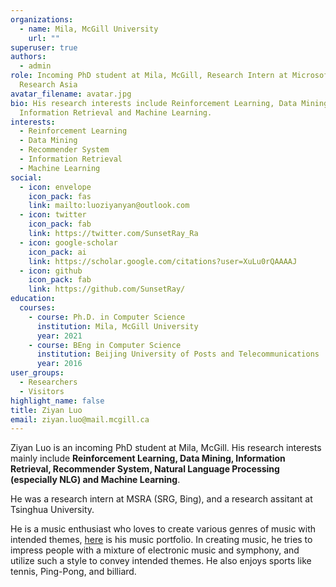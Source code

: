 ```yaml
---
organizations:
  - name: Mila, McGill University
    url: ""
superuser: true
authors:
  - admin
role: Incoming PhD student at Mila, McGill, Research Intern at Microsoft
  Research Asia
avatar_filename: avatar.jpg
bio: His research interests include Reinforcement Learning, Data Mining,
  Information Retrieval and Machine Learning.
interests:
  - Reinforcement Learning
  - Data Mining
  - Recommender System
  - Information Retrieval
  - Machine Learning
social:
  - icon: envelope
    icon_pack: fas
    link: mailto:luoziyanyan@outlook.com
  - icon: twitter
    icon_pack: fab
    link: https://twitter.com/SunsetRay_Ra
  - icon: google-scholar
    icon_pack: ai
    link: https://scholar.google.com/citations?user=XuLu0rQAAAAJ
  - icon: github
    icon_pack: fab
    link: https://github.com/SunsetRay/
education:
  courses:
    - course: Ph.D. in Computer Science
      institution: Mila, McGill University
      year: 2021
    - course: BEng in Computer Science
      institution: Beijing University of Posts and Telecommunications
      year: 2016
user_groups:
  - Researchers
  - Visitors
highlight_name: false
title: Ziyan Luo
email: ziyan.luo@mail.mcgill.ca
---
```

Ziyan Luo is an incoming PhD student at Mila, McGill. His research interests mainly include **Reinforcement Learning, Data Mining, Information Retrieval, Recommender System, Natural Language Processing (especially NLG) and Machine Learning**. 

He was a research intern at MSRA (SRG, Bing), and a research assitant at Tsinghua University. 

He is a music enthusiast who loves to create various genres of music with intended themes, [here](https://soundcloud.com/sunsetray) is his music portfolio. In creating music, he tries to impress people with a mixture of electronic music and symphony, and utilize such a style to convey intended themes. He also enjoys sports like tennis, Ping-Pong, and billiard.
